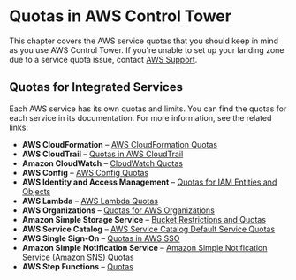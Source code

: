 # Quotas in AWS Control Tower<a name="limits"></a>

This chapter covers the AWS service quotas that you should keep in mind as you use AWS Control Tower\. If you're unable to set up your landing zone due to a service quota issue, contact [AWS Support](https://aws.amazon.com/premiumsupport/)\.

## Quotas for Integrated Services<a name="integrated-services-limits"></a>

Each AWS service has its own quotas and limits\. You can find the quotas for each service in its documentation\. For more information, see the related links:
+ **AWS CloudFormation** – [AWS CloudFormation Quotas](https://docs.aws.amazon.com/AWSCloudFormation/latest/UserGuide/cloudformation-limits.html)
+ **AWS CloudTrail** – [Quotas in AWS CloudTrail](https://docs.aws.amazon.com/awscloudtrail/latest/userguide/WhatIsCloudTrail-Limits.html)
+ **Amazon CloudWatch** – [CloudWatch Quotas](https://docs.aws.amazon.com/AmazonCloudWatch/latest/monitoring/cloudwatch_limits.html) 
+ **AWS Config** – [AWS Config Quotas](https://docs.aws.amazon.com/general/latest/gr/aws_service_limits.html#limits_config)
+ **AWS Identity and Access Management** – [Quotas for IAM Entities and Objects](https://docs.aws.amazon.com/IAM/latest/UserGuide/reference_iam-limits.html)
+ **AWS Lambda** – [AWS Lambda Quotas](https://docs.aws.amazon.com/lambda/latest/dg/limits.html)
+ **AWS Organizations** – [Quotas for AWS Organizations](https://docs.aws.amazon.com/organizations/latest/userguide/orgs_reference_limits.html)
+ **Amazon Simple Storage Service** – [Bucket Restrictions and Quotas](https://docs.aws.amazon.com/AmazonS3/latest/dev/BucketRestrictions.html)
+ **AWS Service Catalog** – [AWS Service Catalog Default Service Quotas](https://docs.aws.amazon.com/servicecatalog/latest/adminguide/limits.html)
+ **AWS Single Sign\-On** – [Quotas in AWS SSO](https://docs.aws.amazon.com/singlesignon/latest/userguide/limits.html)
+ **Amazon Simple Notification Service** – [Amazon Simple Notification Service \(Amazon SNS\) Quotas](https://docs.aws.amazon.com/general/latest/gr/aws_service_limits.html#limits_sns)
+ **AWS Step Functions** – [Quotas](https://docs.aws.amazon.com/step-functions/latest/dg/limits.html)